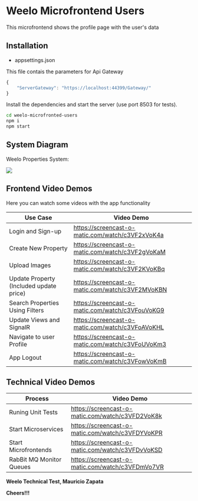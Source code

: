 # Weelo Microfrontend Users

This microfrontend shows the profile page with the user's data

## Installation

- appsettings.json

This file contais the parameters for Api Gateway

```javascript
{
    "ServerGateway": "https://localhost:44399/Gateway/"
}
```

Install the dependencies and start the server (use port 8503 for tests).

```sh
cd weelo-microfronted-users
npm i
npm start
```


## System Diagram

Weelo Properties System:

![](https://firebasestorage.googleapis.com/v0/b/weeloproject.appspot.com/o/WeeloPropertiesDiagram.png?alt=media&token=2ab10264-64c4-4cf1-9763-e93b82729069)

## Frontend Video Demos

Here you can watch some videos with the app functionality

| Use Case | Video Demo |
| ------ | ------ |
| Login and Sign-up |  <https://screencast-o-matic.com/watch/c3VF2xVoK4a> |
| Create New Property | <https://screencast-o-matic.com/watch/c3VF2gVoKaM> |
| Upload Images  | <https://screencast-o-matic.com/watch/c3VF2KVoKBq> |
| Update Property (Included update price) | <https://screencast-o-matic.com/watch/c3VF2MVoKBN> |
| Search Properties Using Filters | <https://screencast-o-matic.com/watch/c3VFouVoKG9> |
| Update Views and SignalR | <https://screencast-o-matic.com/watch/c3VFoAVoKHL> |
| Navigate to user Profile | <https://screencast-o-matic.com/watch/c3VFoUVoKm3> |
| App Logout | <https://screencast-o-matic.com/watch/c3VFowVoKmB> |

## Technical Video Demos

| Process | Video Demo |
| ------ | ------ |
| Runing Unit Tests | <https://screencast-o-matic.com/watch/c3VFD2VoK8k> |
| Start Microservices | <https://screencast-o-matic.com/watch/c3VFDYVoKPR> |
| Start Microfrontends | <https://screencast-o-matic.com/watch/c3VFDvVoKSD> |
| RabBit MQ Monitor Queues | <https://screencast-o-matic.com/watch/c3VFDmVo7VR> |



**Weelo Technical Test, Mauricio Zapata**

**Cheers!!!**
